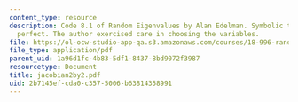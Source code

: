 ```yaml
---
content_type: resource
description: Code 8.1 of Random Eigenvalues by Alan Edelman. Symbolic tools are not
  perfect. The author exercised care in choosing the variables.
file: https://ol-ocw-studio-app-qa.s3.amazonaws.com/courses/18-996-random-matrix-theory-and-its-applications-spring-2004/2b7145efcda0c3575006b63814358991_jacobian2by2.pdf
file_type: application/pdf
parent_uid: 1a96d1fc-4b83-5df1-8437-8bd9072f3987
resourcetype: Document
title: jacobian2by2.pdf
uid: 2b7145ef-cda0-c357-5006-b63814358991
---
```

